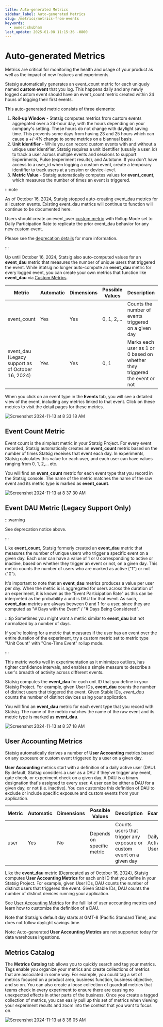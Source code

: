 ```yaml
---
title: Auto-generated Metrics
sidebar_label: Auto-generated Metrics
slug: /metrics/metrics-from-events
keywords:
  - owner:shubham
last_update: 2025-01-08 11:15:36 -0800
---
```


# Auto-generated Metrics
Metrics are critical for monitoring the health and usage of your product as well as the impact of new features and experiments. 

Statsig automatically generates an event_count metric for each uniquely named **custom event** that you log. This happens daily and any newly logged custom event should have an event_count metric created within 24 hours of logging their first events.

This auto-generated metric consists of three elements:

1. **Roll-up Window** - Statsig computes metrics from custom events aggregated over a 24-hour day, with the hours depending on your company's setting. These hours do not change with daylight saving time. This prevents some days from having 23 and 25 hours which can cause a +/-4% change to some metrics on a biannual basis.
2. **Unit Identifier** - While you can record custom events with and without a unique user identifier, Statsig requires a unit identifier (usually a user_id) to track a user across multiple events and sessions to support Experiments, Pulse (experiment results), and Autotune. If you don't have access to a user_id when logging a custom event, create a temporary identifier to track users at a session or device-level. 
3. **Metric Value** - Statsig automatically computes values for **event_count**, which measures the number of times an event is triggered. 

:::note

As of October 16, 2024, Statsig stopped auto-creating event_dau metrics for all custom events. Existing event_dau metrics will continue to function will continue to be documented here.

Users should create an event_user [custom metric](/metrics/custom-dau) with Rollup Mode set to Daily Participation Rate to replicate the prior event_dau behavior for any new custom event.

Please see the [deprecation details](/metrics/deprecate-event-dau) for more information.

:::

Up until October 16, 2024, Statsig also auto-computed values for an  **event_dau** metric that measures the number of unique users that triggered the event. While Statsig no longer auto-compute an **event_dau** metric for every logged event, you can create your own metrics that function like **event_dau** via [Custom Metrics](/metrics/custom-dau).


| Metric      | Automatic | Dimensions | Possible Values            | Description                                                                |   Example                      |
| ----------- | --------- | ---------- | -------------------------- | -------------------------------------------------------------------------- | ------------------------------ |
| event_count | Yes       | Yes        | 0, 1, 2,...                | Counts the number of events triggered on a given day                       | Number of page views           |
| event_dau (Legacy support as of October 16, 2024)  | Yes       | Yes        | 0, 1                       | Marks each user as 1 or 0 based on whether they triggered the event or not | Unique users who viewed a page |


When you click on an event type in the **Events** tab, you will see a detailed view of the event, including any metrics linked to that event. Click on these metrics to visit the detail pages for these metrics. 

![Screenshot 2024-11-13 at 8 33 18 AM](https://github.com/user-attachments/assets/e4967643-33b4-46b6-9fca-5cee83f8f0a6)

## Event Count Metric
Event count is the simplest metric in your Statsig Project. For every event recorded, Statsig automatically creates an **event_count** metric based on the number of times Statsig receives that event each day. In experiments, Statsig calculates this value for each user, and each user can have values ranging from 0, 1, 2,... etc.

You will find an **event_count** metric for each event type that you record in the Statsig console. The name of the metric matches the name of the raw event and its metric type is marked as **event_count**. 

![Screenshot 2024-11-13 at 8 37 30 AM](https://github.com/user-attachments/assets/4b7b30d6-d14d-4430-81a5-4fc467d466d2)


## Event DAU Metric (Legacy Support Only)

:::warning

See deprecation notice above.

:::

Like **event_count**, Statsig formerly created an **event_dau** metric that measures the number of unique users who trigger a specific event on a given day. Each user can have a value of 1 or 0 corresponding to active or inactive, based on whether they trigger an event or not, on a given day. This metric counts the number of users who are marked as active ("1") or not ("0").

It's important to note that an **event_dau** metrics produces a value per user per day. When the metric is is aggregated for users across the duration of an experiment, it is known as the "Event Participation Rate" as this can be interpreted as the probability a unit is DAU for that event. As such, **event_dau** metrics are always between 0 and 1 for a user, since they are computed as "# Days with the Event" / "# Days Being Considered". 

:::tip
Sometimes you might want a metric similar to **event_dau** but not normalized by a number of days.

If you're looking for a metric that measures if the user has an event over the entire duration of the experiment, try a custom metric set to metric type "Unit Count" with "One-Time Event" rollup mode.

:::

This metric works well in experimentation as it minimizes outliers, has tighter confidence intervals, and enables a simple measure to describe a user's breadth of activity across different events.

Statsig computes the **event_dau** for each unit ID that you define in your Statsig Project. For example, given User IDs, **event_dau** counts the number of distinct users that triggered the event. Given Stable IDs, *event_dau* counts the number of distinct devices using your application.

You will find an **event_dau** metric for each event type that you record with Statsig. The name of the metric matches the name of the raw event and its metric type is marked as **event_dau**. 

![Screenshot 2024-11-13 at 8 37 18 AM](https://github.com/user-attachments/assets/008034e9-cce8-4e6f-bce1-84a789ac4a19)


## User Accounting Metrics
Statsig automatically derives a number of **User Accounting** metrics based on any exposure or custom event triggered by a user on a given day.

**User Accounting** metrics start with a definition of a daily active user (DAU). By default, Statsig considers a user as a DAU if they've trigger any event, gate check, or experiment check on a given day. A DAU is a binary designation that's assigned to every user. A user can be either a DAU for a given day, or not (i.e. inactive). You can customize this definition of DAU to exclude or include specific exposure and custom events from your application.

| Metric      | Automatic | Dimensions | Possible Values            | Description                                                                |   Example                      |
| ----------- | --------- | ---------- | -------------------------- | -------------------------------------------------------------------------- | ------------------------------ |
| user        | Yes       | No         | Depends on specific metric | Counts users that trigger any exposure or custom event on a given day         | Daily Active Users             |


Like the **event_dau** metric (Deprecated as of October 16, 2024), Statsig computes **User Accounting Metrics** for each unit ID that you define in your Statsig Project. For example, given User IDs, DAU counts the number of distinct users that triggered the event. Given Stable IDs, DAU counts the number of distinct devices running your application.

See [User Accounting Metrics](/metrics/user) for the full list of user accounting metrics and learn how to customize the definition of a DAU. 

Note that Statsig's default day starts at GMT-8 (Pacific Standard Time), and does not follow daylight savings time. 

Note: Auto-generated **User Accounting Metrics** are not supported today for data warehouse ingestions. 

## Metrics Catalog

The **Metrics Catalog** tab allows you to quickly search and tag your metrics. Tags enable you organize your metrics and create collections of metrics that are associated in some way. For example, you could tag a set of metrics focused on a product area, business function, business objective, and so on. You can also create a loose collection of guardrail metrics that teams check in every experiment to ensure there are causing no unexpected effects in other parts of the business. Once you create a tagged collection of metrics, you can easily pull up this set of metrics when viewing your experiment results and zoom into the context that you want to focus on. 

![Screenshot 2024-11-13 at 8 36 05 AM](https://github.com/user-attachments/assets/d22ff8d2-5aea-42b4-86e0-126c25678e15)

